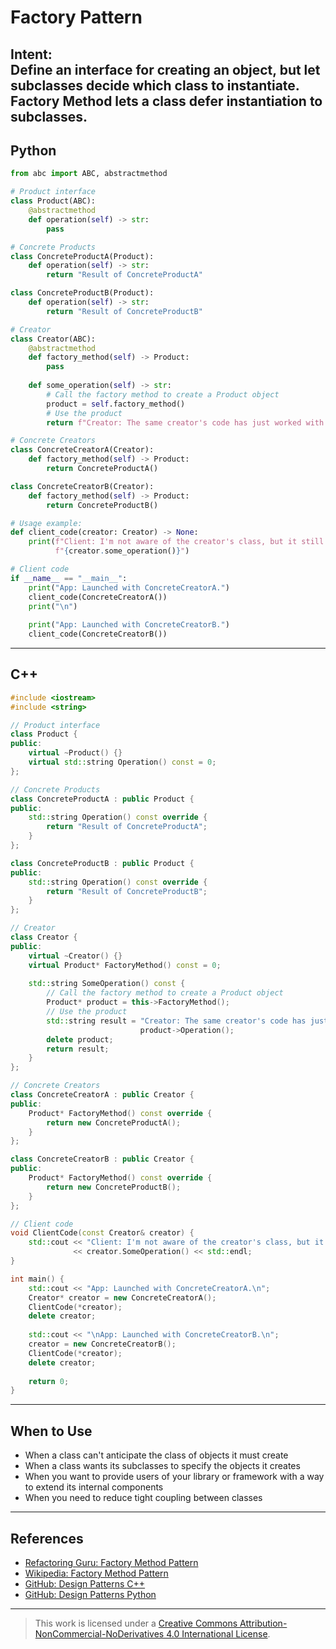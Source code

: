 # Factory Pattern

**Intent:**\
Define an interface for creating an object, but let subclasses decide which class to instantiate. Factory Method lets a class defer instantiation to subclasses.
---

## Python

```python
from abc import ABC, abstractmethod

# Product interface
class Product(ABC):
    @abstractmethod
    def operation(self) -> str:
        pass

# Concrete Products
class ConcreteProductA(Product):
    def operation(self) -> str:
        return "Result of ConcreteProductA"

class ConcreteProductB(Product):
    def operation(self) -> str:
        return "Result of ConcreteProductB"

# Creator
class Creator(ABC):
    @abstractmethod
    def factory_method(self) -> Product:
        pass
    
    def some_operation(self) -> str:
        # Call the factory method to create a Product object
        product = self.factory_method()
        # Use the product
        return f"Creator: The same creator's code has just worked with {product.operation()}"

# Concrete Creators
class ConcreteCreatorA(Creator):
    def factory_method(self) -> Product:
        return ConcreteProductA()

class ConcreteCreatorB(Creator):
    def factory_method(self) -> Product:
        return ConcreteProductB()

# Usage example:
def client_code(creator: Creator) -> None:
    print(f"Client: I'm not aware of the creator's class, but it still works.\n"
          f"{creator.some_operation()}")

# Client code
if __name__ == "__main__":
    print("App: Launched with ConcreteCreatorA.")
    client_code(ConcreteCreatorA())
    print("\n")
    
    print("App: Launched with ConcreteCreatorB.")
    client_code(ConcreteCreatorB())
```

---

## C++

```cpp
#include <iostream>
#include <string>

// Product interface
class Product {
public:
    virtual ~Product() {}
    virtual std::string Operation() const = 0;
};

// Concrete Products
class ConcreteProductA : public Product {
public:
    std::string Operation() const override {
        return "Result of ConcreteProductA";
    }
};

class ConcreteProductB : public Product {
public:
    std::string Operation() const override {
        return "Result of ConcreteProductB";
    }
};

// Creator
class Creator {
public:
    virtual ~Creator() {}
    virtual Product* FactoryMethod() const = 0;
    
    std::string SomeOperation() const {
        // Call the factory method to create a Product object
        Product* product = this->FactoryMethod();
        // Use the product
        std::string result = "Creator: The same creator's code has just worked with " + 
                             product->Operation();
        delete product;
        return result;
    }
};

// Concrete Creators
class ConcreteCreatorA : public Creator {
public:
    Product* FactoryMethod() const override {
        return new ConcreteProductA();
    }
};

class ConcreteCreatorB : public Creator {
public:
    Product* FactoryMethod() const override {
        return new ConcreteProductB();
    }
};

// Client code
void ClientCode(const Creator& creator) {
    std::cout << "Client: I'm not aware of the creator's class, but it still works.\n"
              << creator.SomeOperation() << std::endl;
}

int main() {
    std::cout << "App: Launched with ConcreteCreatorA.\n";
    Creator* creator = new ConcreteCreatorA();
    ClientCode(*creator);
    delete creator;
    
    std::cout << "\nApp: Launched with ConcreteCreatorB.\n";
    creator = new ConcreteCreatorB();
    ClientCode(*creator);
    delete creator;
    
    return 0;
}
```

---

## When to Use

- When a class can't anticipate the class of objects it must create
- When a class wants its subclasses to specify the objects it creates
- When you want to provide users of your library or framework with a way to extend its internal components
- When you need to reduce tight coupling between classes

---

## References

- [Refactoring Guru: Factory Method Pattern](https://refactoring.guru/design-patterns/factory-method)
- [Wikipedia: Factory Method Pattern](https://en.wikipedia.org/wiki/Factory_method_pattern)
- [GitHub: Design Patterns C++](https://github.com/RefactoringGuru/design-patterns-cpp.git)
- [GitHub: Design Patterns Python](https://github.com/RefactoringGuru/design-patterns-python.git)

---

> This work is licensed under a [Creative Commons Attribution-NonCommercial-NoDerivatives 4.0 International License](https://creativecommons.org/licenses/by-nc-nd/4.0/).
